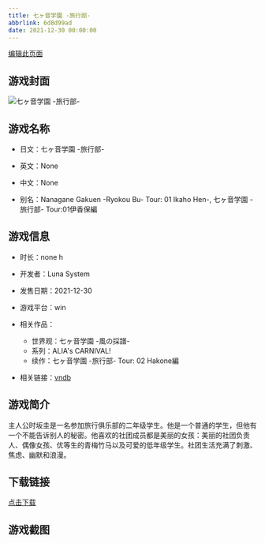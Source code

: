 ```yaml
---
title: 七ヶ音学園 -旅行部-
abbrlink: 6d8d99ad
date: 2021-12-30 00:00:00
---
```

[编辑此页面](https://github.com/ACG-3/ADV3-source/blob/main/source/_posts/%E4%B8%83%E3%83%B6%E9%9F%B3%E5%AD%A6%E5%9C%92%20-%E6%97%85%E8%A1%8C%E9%83%A8-.md)

## 游戏封面

![七ヶ音学園 -旅行部-](https://pan.timero.xyz/d/onedrive/img_lib_001/%E4%B8%83%E3%83%B6%E9%9F%B3%E5%AD%A6%E5%9C%92%20-%E6%97%85%E8%A1%8C%E9%83%A8-_cover.avif)


## 游戏名称

- 日文：七ヶ音学園 -旅行部-
- 英文：None
- 中文：None

- 别名：Nanagane Gakuen -Ryokou Bu- Tour: 01 Ikaho Hen-, 七ヶ音学園 -旅行部- Tour:01伊香保編


## 游戏信息

- 时长：none h
- 开发者：Luna System
- 发售日期：2021-12-30
- 游戏平台：win
- 相关作品：
   - 世界观：七ヶ音学園 -風の採譜-
   - 系列：ALIA's CARNIVAL!
   - 续作：七ヶ音学園 -旅行部- Tour: 02 Hakone編

- 相关链接：[vndb](https://vndb.org/v32820)


## 游戏简介

主人公时坂圭是一名参加旅行俱乐部的二年级学生。他是一个普通的学生，但他有一个不能告诉别人的秘密。他喜欢的社团成员都是美丽的女孩：美丽的社团负责人、偶像女孩、优等生的青梅竹马以及可爱的低年级学生。社团生活充满了刺激、焦虑、幽默和浪漫。




## 下载链接

[点击下载](https://pan.timero.xyz/onedrive/adv_lib_001/%E4%B8%83%E3%83%B6%E9%9F%B3%E5%AD%A6%E5%9C%92%20-%E6%97%85%E8%A1%8C%E9%83%A8-)


## 游戏截图


